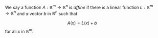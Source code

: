 We say a function $A:\mathbb{R}^{m}→\mathbb{R}^{n}$ is _affine_ if there is a linear function $L:\mathbb{R}^{m}→\mathbb{R}^{n}$ and $a$ vector $b$ in $\mathbb{R}^{n}$ such that

$$A(x)=L(x)+b$$
for all $x$ in $\mathbb{R}^{m}$.